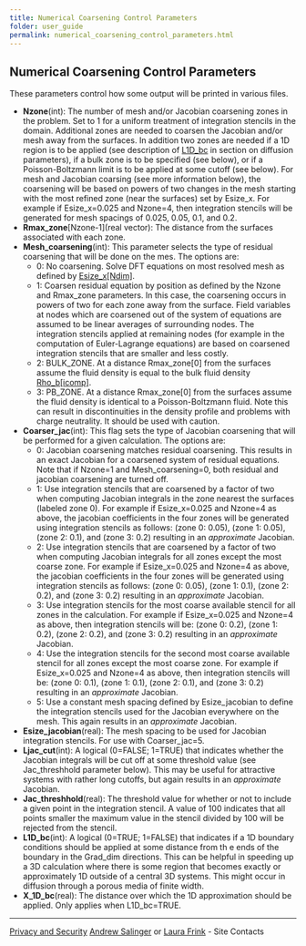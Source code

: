 ```yaml
---
title: Numerical Coarsening Control Parameters
folder: user_guide
permalink: numerical_coarsening_control_parameters.html
---
```


## Numerical Coarsening Control Parameters

These parameters control how some output will be printed in various files.

*   **Nzone**(int): The number of mesh and/or Jacobian coarsening zones in the problem. Set to 1 for a uniform treatment of integration stencils in the domain. Additional zones are needed to coarsen the Jacobian and/or mesh away from the surfaces. In addition two zones are needed if a 1D region is to be applied (see description of [L1D_bc](UG_sect12.html) in section on diffusion parameters), if a bulk zone is to be specified (see below), or if a Poisson-Boltzmann limit is to be applied at some cutoff (see below). For mesh and Jacobian coarsing (see more information below), the coarsening will be based on powers of two changes in the mesh starting with the most refined zone (near the surfaces) set by Esize_x. For example if Esize_x=0.025 and Nzone=4, then integration stencils will be generated for mesh spacings of 0.025, 0.05, 0.1, and 0.2\.
*   **Rmax_zone**[Nzone-1](real vector): The distance from the surfaces associated with each zone.
*   **Mesh_coarsening**(int): This parameter selects the type of residual coarsening that will be done on the mes. The options are:
    *   0: No coarsening. Solve DFT equations on most resolved mesh as defined by [Esize_x[Ndim]](UG_sect2.html).
    *   1: Coarsen residual equation by position as defined by the Nzone and Rmax_zone parameters. In this case, the coarsening occurs in powers of two for each zone away from the surface. Field variables at nodes which are coarsened out of the system of equations are assumed to be linear averages of surrounding nodes. The integration stencils applied at remaining nodes (for example in the computation of Euler-Lagrange equations) are based on coarsened integration stencils that are smaller and less costly.
    *   2: BULK_ZONE. At a distance Rmax_zone[0] from the surfaces assume the fluid density is equal to the bulk fluid density [Rho_b[icomp]](UG_sect9.html).
    *   3: PB_ZONE. At a distance Rmax_zone[0] from the surfaces assume the fluid density is identical to a Poisson-Boltzmann fluid. Note this can result in discontinuities in the density profile and problems with charge neutrality. It should be used with caution.
*   **Coarser_jac**(int): This flag sets the type of Jacobian coarsening that will be performed for a given calculation. The options are:
    *   0: Jacobian coarsening matches residual coarsening. This results in an exact Jacobian for a coarsened system of residual equations. Note that if Nzone=1 and Mesh_coarsening=0, both residual and jacobian coarsening are turned off.
    *   1: Use integration stencils that are coarsened by a factor of two when computing Jacobian integrals in the zone nearest the surfaces (labeled zone 0). For example if Esize_x=0.025 and Nzone=4 as above, the jacobian coefficients in the four zones will be generated using integration stencils as follows: (zone 0: 0.05), (zone 1: 0.05), (zone 2: 0.1), and (zone 3: 0.2) resulting in an _approximate_ Jacobian.
    *   2: Use integration stencils that are coarsened by a factor of two when computing Jacobian integrals for all zones except the most coarse zone. For example if Esize_x=0.025 and Nzone=4 as above, the jacobian coefficients in the four zones will be generated using integration stencils as follows: (zone 0: 0.05), (zone 1: 0.1), (zone 2: 0.2), and (zone 3: 0.2) resulting in an _approximate_ Jacobian.
    *   3: Use integration stencils for the most coarse available stencil for all zones in the calculation. For example if Esize_x=0.025 and Nzone=4 as above, then integration stencils will be: (zone 0: 0.2), (zone 1: 0.2), (zone 2: 0.2), and (zone 3: 0.2) resulting in an _approximate_ Jacobian.
    *   4: Use the integration stencils for the second most coarse available stencil for all zones except the most coarse zone. For example if Esize_x=0.025 and Nzone=4 as above, then integration stencils will be: (zone 0: 0.1), (zone 1: 0.1), (zone 2: 0.1), and (zone 3: 0.2) resulting in an _approximate_ Jacobian.
    *   5: Use a constant mesh spacing defined by Esize_jacobian to define the integration stencils used for the Jacobian everywhere on the mesh. This again results in an _approximate_ Jacobian.
*   **Esize_jacobian**(real): The mesh spacing to be used for Jacobian integration stencils. For use with Coarser_jac=5.
*   **Ljac_cut**(int): A logical (0=FALSE; 1=TRUE) that indicates whether the Jacobian integrals will be cut off at some threshold value (see Jac_threshhold parameter below). This may be useful for attractive systems with rather long cutoffs, but again results in an _approximate_ Jacobian.
*   **Jac_threshhold**(real): The threshold value for whether or not to include a given point in the integration stencil. A value of 100 indicates that all points smaller the maximum value in the stencil divided by 100 will be rejected from the stencil.
*   **L1D_bc**(int): A logical (0=TRUE; 1=FALSE) that indicates if a 1D boundary conditions should be applied at some distance from th e ends of the boundary in the Grad_dim directions. This can be helpful in speeding up a 3D calculation where there is some region that becomes exactly or approximately 1D outside of a central 3D systems. This might occur in diffusion through a porous media of finite width.
*   **X_1D_bc**(real): The distance over which the 1D approximation should be applied. Only applies when L1D_bc=TRUE.

***

[Privacy and Security](http://www.sandia.gov/general/privacy-security/index.html)
[Andrew Salinger](mailto:agsalin@sandia.gov) or [Laura Frink](mailto:ljfrink@colderinsights.com) - Site Contacts 